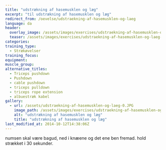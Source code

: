 ```yaml
---
title: "udstrækning af hasemusklen og læg"
excerpt: "til udstrækning af hasemusklen og læg"
redirect_from: /oevelse/udstraekning-af-hasemusklen-og-laeg
language: da
header:
  overlay_image: /assets/images/exercises/udstraekning-af-hasemusklen-og-laeg-0.JPG
  teaser: /assets/images/exercises/udstraekning-af-hasemusklen-og-laeg-0.JPG
categories:
training_type: 
  - Strækøvelser
training_focus: 
equipment:
muscle_group:
alternative_titles:
  - Triceps pushdown
  - Pushdown
  - cable pushdown
  - triceps pulldown
  - triceps rope extension
  - albuestræk kabel
gallery:
  - url: /assets/udstraekning-af-hasemusklen-og-laeg-0.JPG
    image_path: /assets/images/exercises/udstraekning-af-hasemusklen-og-laeg-0.JPG
    alt: "udstrækning af hasemusklen og læg"
    title: "udstrækning af hasemusklen og læg"
last_modified_at: 2014-10-12T14:38:06Z
---
```


numsen skal være bagud, ned i knæene og det ene ben fremad. hold strækket i 30 sekunder.
